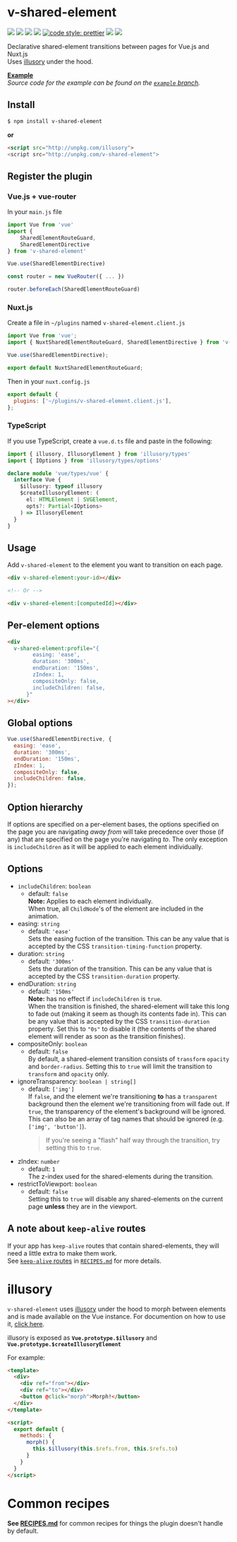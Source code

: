 # v-shared-element <!-- omit in toc -->

![](https://img.shields.io/github/issues-raw/justintaddei/v-shared-element.svg?style=flat)
![](https://img.shields.io/npm/v/v-shared-element.svg?style=flat)
![](https://img.shields.io/npm/dt/v-shared-element.svg?style=flat)
![](https://img.shields.io/npm/l/v-shared-element.svg?style=flat)
[![code style: prettier](https://img.shields.io/badge/code_style-prettier-ff69b4.svg?style=flat)](https://github.com/prettier/prettier)
![](https://img.shields.io/badge/language-typescript-blue.svg?style=flat)
![](https://img.shields.io/badge/status-awesome-red.svg?style=flat)

Declarative shared-element transitions between pages for Vue.js and Nuxt.js  
Uses [illusory](https://npmjs.com/package/illusory) under the hood. 

**[Example](https://justintaddei.github.io/v-shared-element/)**  
_Source code for the example can be found on the [`example` branch](https://github.com/justintaddei/v-shared-element/tree/example)._

## Install

```sh
$ npm install v-shared-element
```
**or**
```html
<script src="http://unpkg.com/illusory">
<script src="http://unpkg.com/v-shared-element">
```
## Register the plugin

### Vue.js + vue-router

In your `main.js` file

```js
import Vue from 'vue'
import {
    SharedElementRouteGuard,
    SharedElementDirective
} from 'v-shared-element'

Vue.use(SharedElementDirective)

const router = new VueRouter({ ... })

router.beforeEach(SharedElementRouteGuard)
```

### Nuxt.js

Create a file in `~/plugins` named `v-shared-element.client.js`

```js
import Vue from 'vue';
import { NuxtSharedElementRouteGuard, SharedElementDirective } from 'v-shared-element';

Vue.use(SharedElementDirective);

export default NuxtSharedElementRouteGuard;
```

Then in your `nuxt.config.js`

```js
export default {
  plugins: ['~/plugins/v-shared-element.client.js'],
};
```

### TypeScript
If you use TypeScript, create a `vue.d.ts` file and paste in the following:
```ts
import { illusory, IllusoryElement } from 'illusory/types'
import { IOptions } from 'illusory/types/options'

declare module 'vue/types/vue' {
  interface Vue {
    $illusory: typeof illusory
    $createIllusoryElement: (
      el: HTMLElement | SVGElement,
      opts?: Partial<IOptions>
    ) => IllusoryElement
  }
}
```

## Usage

Add `v-shared-element` to the element you want to transition on each page.

```html
<div v-shared-element:your-id></div>

<!-- Or -->

<div v-shared-element:[computedId]></div>
```

## Per-element options

```html
<div
  v-shared-element:profile="{
        easing: 'ease',
        duration: '300ms',
        endDuration: '150ms',
        zIndex: 1,
        compositeOnly: false,
        includeChildren: false,
      }"
></div>
```

## Global options

```js
Vue.use(SharedElementDirective, {
  easing: 'ease',
  duration: '300ms',
  endDuration: '150ms',
  zIndex: 1,
  compositeOnly: false,
  includeChildren: false,
});
```

## Option hierarchy

If options are specified on a per-element bases, the options specified on the page you are navigating *away from* will take precedence over those (if any) that are specified on the page you're navigating *to*. The only exception is `includeChildren` as it will be applied to each element individually.

## Options

- `includeChildren`: `boolean`  
  - default: `false`  
  **Note:** Applies to each element individually.   
  When true, all `ChildNode`'s of the element are included in the animation.
- easing: `string`
  - default: `'ease'`  
  Sets the easing fuction of the transition. This can be any value that is accepted by the CSS `transition-timing-function` property.
- duration: `string`
  - default: `'300ms'`  
  Sets the duration of the transition. This can be any value that is accepted by the CSS `transition-duration` property.
- endDuration: `string`
  - default: `'150ms'`  
  **Note:** has no effect if `includeChildren` is `true`.  
  When the transition is finished, the shared-element will take this long to fade out (making it seem as though its contents fade in). This can be any value that is accepted by the CSS `transition-duration` property. Set this to `"0s"` to disable it (the contents of the shared element will render as soon as the transition finishes).
- compositeOnly: `boolean`
  - default: `false`  
  By default, a shared-element transition consists of `transform` `opacity` and `border-radius`. Setting this to `true` will limit the transition to `transform` and `opacity` only.
- ignoreTransparency:	`boolean | string[]`
  - default: `['img']`  
  If `false`, and the element we're transitioning **to** has a `transparent` background then the element we're transitioning from will fade out. If `true`, the transparency of the element's background will be ignored. This can also be an array of tag names that should be ignored (e.g. `['img', 'button']`). 
    > If you're seeing a "flash" half way through the transition, try setting this to `true`.
- zIndex: `number`
  - default: `1`  
  The z-index used for the shared-elements during the transition.
- restrictToViewport: `boolean`
  - default: `false`  
  Setting this to `true` will disable any shared-elements on the current page **unless** they are in the viewport.

## A note about `keep-alive` routes

If your app has `keep-alive` routes that contain shared-elements, they will need a little extra to make them work.  
See [`keep-alive` routes](https://github.com/justintaddei/v-shared-element/blob/master/RECIPES.md#routes-with-keep-alive) in [`RECIPES.md`](https://github.com/justintaddei/v-shared-element/blob/master/RECIPES.md) for more details.

# illusory

`v-shared-element` uses [illusory](https://npmjs.com/package/illusory) under the hood to morph between elements and is made available on the Vue instance. For documention on how to use it, [click here](https://npmjs.com/package/illusory).

illusory is exposed as **`Vue.prototype.$illusory`** and **`Vue.prototype.$createIllusoryElement`**

For example:
```html
<template>
  <div>
    <div ref="from"></div>
    <div ref="to"></div>
    <button @click="morph">Morph!</button>
  </div>
</template>

<script>
  export default {
    methods: {
      morph() {
        this.$illusory(this.$refs.from, this.$refs.to)
      }
    }
  }
</script>
```


# Common recipes

**See [RECIPES.md](https://github.com/justintaddei/v-shared-element/tree/master/RECIPES.md)** for common recipes for things the plugin doesn't handle by default.
